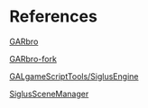 # References

[GARbro](https://github.com/morkt/GARbro)

[GARbro-fork](https://github.com/crskycode/GARbro)

[GALgameScriptTools/SiglusEngine](https://github.com/yanhua0518/GALgameScriptTools/tree/master/SiglusEngine)

[SiglusSceneManager](https://github.com/marcussacana/SiglusSceneManager)